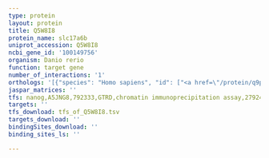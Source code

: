 ```yaml
---
type: protein
layout: protein
title: Q5W8I8
protein_name: slc17a6b
uniprot_accession: Q5W8I8
ncbi_gene_id: '100149756'
organism: Danio rerio
function: target gene
number_of_interactions: '1'
orthologs: '[{"species": "Homo sapiens", "id": ["<a href=\"/protein/q9p2u8\">Q9P2U8</a>"]}, {"species": "Mus musculus", "id": ["<a href=\"/protein/a0a0r4j0a6\">A0A0R4J0A6</a>"]}, {"species": "Rattus norvegicus", "id": ["<a href=\"/protein/g3v851\">G3V851</a>"]}, {"species": "Drosophila melanogaster", "id": ["<a href=\"/protein/q9vqc0\">Q9VQC0</a>"]}, {"species": "Caenorhabditis elegans", "id": ["<a href=\"/protein/p34644\">P34644</a>"]}]'
jaspar_matrices: ''
tfs: nanog,A5JNG8,792333,GTRD,chromatin immunoprecipitation assay,27924024%5Buid%5D,No
targets: ''
tfs_download: tfs_of_Q5W8I8.tsv
targets_download: ''
bindingSites_download: ''
binding_sites_ls: ''

---
```

